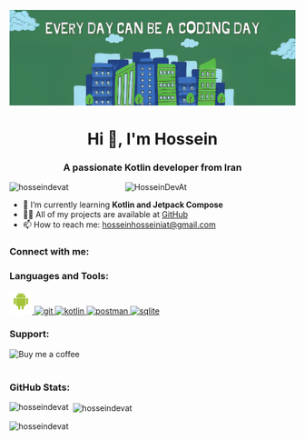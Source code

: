 ![logo](https://github.com/hosseinDevAt/hosseinDevAt/blob/main/1.jpg)

<h1 align="center">Hi 👋, I'm Hossein</h1>
<h3 align="center">A passionate Kotlin developer from Iran</h3>

<img align="right" alt="HosseinDevAt" width="300" src="https://media1.tenor.com/m/YUzRkMOL-3EAAAAd/programming-computer-frog.gif">

<p align="left"> 
  <img src="https://komarev.com/ghpvc/?username=hosseindevat&label=Profile%20views&color=0e75b6&style=flat" alt="hosseindevat" /> 
</p>

- 🌱 I’m currently learning **Kotlin and Jetpack Compose**
- 👨‍💻 All of my projects are available at [GitHub](https://github.com/hosseinDevAt)
- 📫 How to reach me: [hosseinhosseiniat@gmail.com](mailto:hosseinhosseiniat@gmail.com)

### Connect with me:
<p align="left">
  <!-- Links to your social media or contact info can go here -->
</p>

### Languages and Tools:
<p align="left">
  <a href="https://developer.android.com" target="_blank" rel="noreferrer"> 
    <img src="https://raw.githubusercontent.com/devicons/devicon/master/icons/android/android-original-wordmark.svg" alt="android" width="40" height="40"/> 
  </a> 
  <a href="https://git-scm.com/" target="_blank" rel="noreferrer"> 
    <img src="https://www.vectorlogo.zone/logos/git-scm/git-scm-icon.svg" alt="git" width="40" height="40"/> 
  </a> 
  <a href="https://kotlinlang.org" target="_blank" rel="noreferrer"> 
    <img src="https://www.vectorlogo.zone/logos/kotlinlang/kotlinlang-icon.svg" alt="kotlin" width="40" height="40"/> 
  </a> 
  <a href="https://postman.com" target="_blank" rel="noreferrer"> 
    <img src="https://www.vectorlogo.zone/logos/getpostman/getpostman-icon.svg" alt="postman" width="40" height="40"/> 
  </a> 
  <a href="https://www.sqlite.org/" target="_blank" rel="noreferrer"> 
    <img src="https://www.vectorlogo.zone/logos/sqlite/sqlite-icon.svg" alt="sqlite" width="40" height="40"/> 
  </a>
</p>

### Support:
<p>
  <a href="https://www.coffeebede.com/hosseindevat">
    <img align="left" src="https://cdn.buymeacoffee.com/buttons/v2/default-yellow.png" height="50" width="210" alt="Buy me a coffee" />
  </a>
</p><br><br>

### GitHub Stats:
<p>
  <img align="left" src="https://github-readme-stats.vercel.app/api/top-langs?username=hosseindevat&show_icons=true&locale=en&layout=compact" alt="hosseindevat" />
</p>

<p>&nbsp;
  <img align="center" src="https://github-readme-stats.vercel.app/api?username=hosseindevat&show_icons=true&locale=en" alt="hosseindevat" />
</p>

<p>
  <img align="center" src="https://github-readme-streak-stats.herokuapp.com/?user=hosseindevat&" alt="hosseindevat" />
</p>
